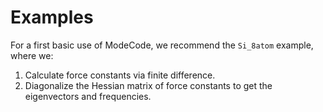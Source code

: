 # Examples

For a first basic use of ModeCode, we recommend the `Si_8atom` example, where we:

1. Calculate force constants via finite difference.
2. Diagonalize the Hessian matrix of force constants to get the eigenvectors and frequencies.
